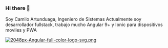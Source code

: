 ### Hi there 👋

Soy Camilo Artunduaga, Ingeniero de Sistemas
Actualmente soy desarrollador fullstack, trabajo mucho Angular 9+ y Ionic para dispositivos moviles y PWA


[![2048px-Angular-full-color-logo-svg.png](https://i.postimg.cc/G3ZVVb0f/2048px-Angular-full-color-logo-svg.png)](https://postimg.cc/8smZrQzd)

